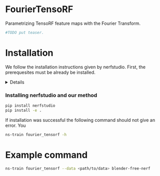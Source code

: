 # FourierTensoRF
Parametrizing TensoRF feature maps with the Fourier Transform.

```bash
#TODO put teaser.
```

# Installation

We follow the installation instructions given by nerfstudio. First, the prerequesites must be already be installed.

<details>

### Prerequisites

You must have an NVIDIA video card with CUDA installed on the system. This library has been tested with version 11.8 of CUDA. You can find more information about installing CUDA [here](https://docs.nvidia.com/cuda/cuda-quick-start-guide/index.html)

### Create environment

Nerfstudio requires `python >= 3.8`. We recommend using conda to manage dependencies. Make sure to install [Conda](https://docs.conda.io/miniconda.html) before proceeding.

```bash
conda create --name fourier_tensorf -y python=3.8
conda activate fourier_tensorf
pip install --upgrade pip
```

### Dependencies

Install PyTorch with CUDA (this repo has been tested with CUDA 11.7 and CUDA 11.8) and [tiny-cuda-nn](https://github.com/NVlabs/tiny-cuda-nn).
`cuda-toolkit` is required for building `tiny-cuda-nn`.

For CUDA 11.8:

```bash
pip install torch==2.1.2+cu118 torchvision==0.16.2+cu118 --extra-index-url https://download.pytorch.org/whl/cu118

conda install -c "nvidia/label/cuda-11.8.0" cuda-toolkit
pip install ninja git+https://github.com/NVlabs/tiny-cuda-nn/#subdirectory=bindings/torch
```

See [Dependencies](https://github.com/nerfstudio-project/nerfstudio/blob/main/docs/quickstart/installation.md#dependencies)
in the Installation documentation for more.

</details>

### Installing nerfstudio and our method

```bash
pip install nerfstudio
pip install -e .
```

If installation was successful the following command should not give an error. You 

```bash
ns-train fourier_tensorf -h
```

# Example command

```bash
ns-train fourier_tensorf --data <path/to/data> blender-free-nerf
```